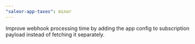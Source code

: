 ```yaml
---
"saleor-app-taxes": minor
---
```


Improve webhook processing time by adding the app config to subscription payload instead of fetching it separately.
